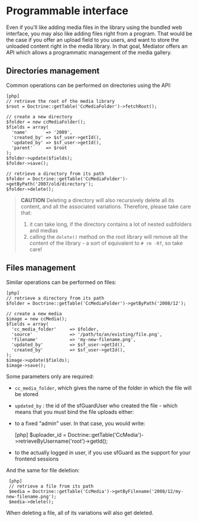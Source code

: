 # Programmable interface

Even if you'll like adding media files in the library using the bundled web interface, you may also like adding files right from a program. That would be the case if you offer an upload field to you users, and want to store the unloaded content right in the media library. In that goal, Mediator offers an API which allows a programmatic management of the media gallery.


## Directories management

Common operations can be performed on directories using the API:

    [php]
    // retrieve the root of the media library
    $root = Doctrine::getTable('CcMediaFolder')->fetchRoot();

    // create a new directory
    $folder = new ccMediaFolder();
    $fields = array(
      'name'       => '2009',
      'created_by' => $sf_user->getId(),
      'updated_by' => $sf_user->getId(),
      'parent'     => $root
    );
    $folder->update($fields);
    $folder->save();

    // retrieve a directory from its path
    $folder = Doctrine::getTable('CcMediaFolder')->getByPath('2007/old/directory');
    $folder->delete();

>**CAUTION**
> Deleting a directory will also recursively delete all its content, and all the associated variations. Therefore, please take care that:
> 1.   it can take long, if the directory contains a lot of nested subfolders and medias
> 2.   calling the `delete()` method on the root library will remove all the content of the library - a sort of equivalent to `# rm -Rf`, so take care!

## Files management

Similar operations can be performed on files:

    [php]
    // retrieve a directory from its path
    $folder = Doctrine::getTable('CcMediaFolder')->getByPath('2008/12');

    // create a new media
    $image = new ccMedia();
    $fields = array(
      'cc_media_folder'     => $folder,
      'source'              => '/path/to/an/existing/file.png',
      'filename'            => 'my-new-filename.png',
      'updated_by'          => $sf_user->getId(),
      'created_by'          => $sf_user->getId(),
    );
    $image->update($fields);
    $image->save();

Some parameters only are required:

*    `cc_media_folder`, which gives the name of the folder in which the file will be stored
*    `updated_by` : the id of the sfGuardUser who created the file - which means that you must bind the file uploads either:
   *    to a fixed "admin" user. In that case, you would write:

          [php]
          $uploader_id = Doctrine::getTable('CcMedia')->retrieveByUsername('root')->getId();


   *    to the actually logged in user, if you use sfGuard as the support for your frontend sessions

And the same for file deletion:

     [php]
     // retrieve a file from its path
     $media = Doctrine::getTable('CcMedia')->getByFilename('2008/12/my-new-filename.png');
     $media->delete();

When deleting a file, all of its variations will also get deleted.

